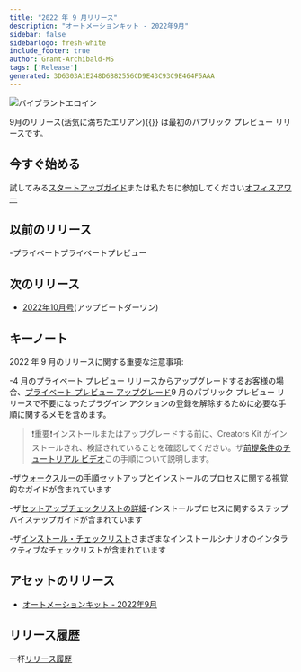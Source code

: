 ```yaml
---
title: "2022 年 9 月リリース"
description: "オートメーションキット - 2022年9月"
sidebar: false
sidebarlogo: fresh-white
include_footer: true
author: Grant-Archibald-MS
tags: ['Release']
generated: 3D6303A1E248D6B82556CD9E43C93C9E464F5AAA
---
```


![バイブラントエロイン](/images/vibrant-elion.png)

9月のリリース(活気に満ちたエリアン){{<product-name>}} は最初のパブリック プレビュー リリースです。

## 今すぐ始める

試してみる[スタートアップガイド](/ja/get-started)または私たちに参加してください[オフィスアワー](/ja/office-hours)

## 以前のリリース

-プライベートプライベートプレビュー

## 次のリリース

- [2022年10月号](/ja/releases/october-2022)(アップビートダーワン)

## キーノート

2022 年 9 月のリリースに関する重要な注意事項:

-4 月のプライベート プレビュー リリースからアップグレードするお客様の場合、[プライベート プレビュー アップグレード](https://github.com/microsoft/powercat-automation-kit/blob/main/docs/private-preview-upgrade.md)9 月のパブリック プレビュー リリースで不要になったプラグイン アクションの登録を解除するために必要な手順に関するメモを含めます。

>❗重要❗インストールまたはアップグレードする前に、Creators Kit がインストールされ、検証されていることを確認してください。ザ[前提条件のチュートリアル ビデオ](https://github.com/microsoft/powercat-automation-kit/blob/main/docs/walkthrough.md)この手順について説明します。

-ザ[ウォークスルーの手順](https://github.com/microsoft/powercat-automation-kit/blob/main/docs/walkthrough.md)セットアップとインストールのプロセスに関する視覚的なガイドが含まれています

-ザ[セットアップチェックリストの詳細](https://learn.microsoft.com/power-automate/guidance/automation-kit/setup/setup-checklist)インストールプロセスに関するステップバイステップガイドが含まれています

-ザ[インストール・チェックリスト](/ja/get-started/install-checklist)さまざまなインストールシナリオのインタラクティブなチェックリストが含まれています

## アセットのリリース

- [オートメーションキット - 2022年9月](https://github.com/microsoft/powercat-automation-kit/releases/tag/AutomationKit-September2022)

## リリース履歴

一杯[リリース履歴](/ja/releases)
